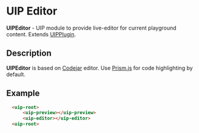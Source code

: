 # UIP Editor

**UIPEditor** - UIP module to provide live-editor for current playground content. 
Extends [UIPPlugin](src/core/README.md#uip-plugin).

## Description
**UIPEditor** is based on [Codejar](https://medv.io/codejar/) editor. 
Use [Prism.js](https://prismjs.com/) for code highlighting by default.

## Example
```html
  <uip-root>
      <uip-preview></uip-preview>
      <uip-editor></uip-editor>
  <uip-root>
```
